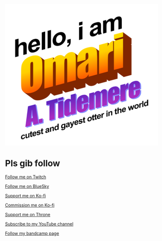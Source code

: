 ![](https://github.com/otterlyomari/otterlyomari/blob/main/omari.png)

# Pls gib follow





[Follow me on Twitch](https://www.twitch.tv/otterlyomarittv)





[Follow me on BlueSky](https://bsky.app/profile/otterlyomari.bsky.social)





[Support me on Ko-fi](https://www.ko-fi.com/otterlyomari)




[Commission me on Ko-fi](https://www.ko-fi.com/otterlyomari/comissions)




[Support me on Throne](https://throne.com/otterlyomari)



[Subscribe to my YouTube channel](https://youtube.com/@OtterlyOmari?sub_confirmation=1)



[Follow my bandcamp page](https://symphonyoftidemere.bandcamp.com/)
<!--
**otterlyomari/otterlyomari** is a ✨ _special_ ✨ repository because its `README.md` (this file) appears on your GitHub profile.

Here are some ideas to get you started:

- 🔭 I’m currently working on ...
- 🌱 I’m currently learning ...
- 👯 I’m looking to collaborate on ...
- 🤔 I’m looking for help with ...
- 💬 Ask me about ...
- 📫 How to reach me: ...
- 😄 Pronouns: ...
- ⚡ Fun fact: ...
-->
